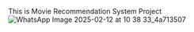 This is Movie Recommendation System Project
![WhatsApp Image 2025-02-12 at 10 38 33_4a713507](https://github.com/user-attachments/assets/fb3b0416-0a4d-4e03-b3c2-b749b5f704c9)
